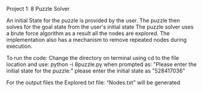 
Project 1: 8 Puzzle Solver

An initial State for the puzzle is provided by the user.
The puzzle then solves for the goal state from the user's initial state
The puzzle solver uses a brute force algorithm as a result all the nodes are explored. 
The implementation also has a mechanism to remove repeated nodes during execution.

To run the code:
Change the directory on terminal using cd to the file location and use:
python -i 8puzzle.py
when prompted as: "Please enter the initial state for the puzzle:"
please enter the initial state as "528417036"

For the output files the Explored txt file: “Nodes.txt” will be generated
